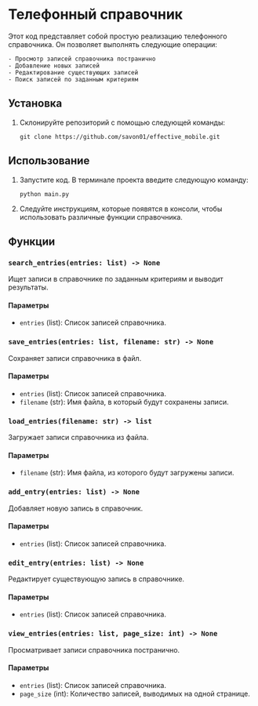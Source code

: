 # Телефонный справочник

Этот код представляет собой простую реализацию телефонного справочника. Он позволяет выполнять следующие операции:

    - Просмотр записей справочника постранично
    - Добавление новых записей
    - Редактирование существующих записей
    - Поиск записей по заданным критериям

## Установка

1. Склонируйте репозиторий с помощью следующей команды:

    ```shell 
    git clone https://github.com/savon01/effective_mobile.git
    ```

## Использование

1. Запустите код. В терминале проекта введите следующую команду:
    ```shell 
    python main.py
    ```
2. Следуйте инструкциям, которые появятся в консоли, чтобы использовать различные функции справочника.

## Функции

### `search_entries(entries: list) -> None`

Ищет записи в справочнике по заданным критериям и выводит результаты.

#### Параметры

- `entries` (list): Список записей справочника.

### `save_entries(entries: list, filename: str) -> None`

Сохраняет записи справочника в файл.

#### Параметры

- `entries` (list): Список записей справочника.
- `filename` (str): Имя файла, в который будут сохранены записи.

### `load_entries(filename: str) -> list`

Загружает записи справочника из файла.

#### Параметры

- `filename` (str): Имя файла, из которого будут загружены записи.

### `add_entry(entries: list) -> None`

Добавляет новую запись в справочник.

#### Параметры

- `entries` (list): Список записей справочника.

### `edit_entry(entries: list) -> None`

Редактирует существующую запись в справочнике.

#### Параметры

- `entries` (list): Список записей справочника.

### `view_entries(entries: list, page_size: int) -> None`

Просматривает записи справочника постранично.

#### Параметры

- `entries` (list): Список записей справочника.
- `page_size` (int): Количество записей, выводимых на одной странице.
